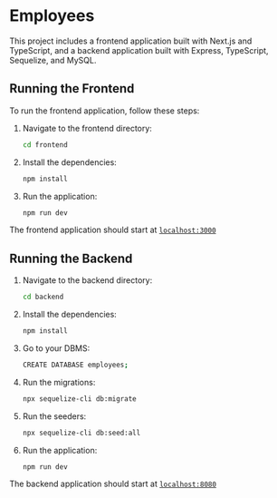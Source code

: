 # Employees

This project includes a frontend application built with Next.js and TypeScript, and a backend application built with Express, TypeScript, Sequelize, and MySQL.

## Running the Frontend

To run the frontend application, follow these steps:

1. Navigate to the frontend directory:

   ```bash
   cd frontend
   ```

2. Install the dependencies:

   ```bash
   npm install
   ```

3. Run the application:

   ```bash
   npm run dev
   ```

The frontend application should start at [`localhost:3000`](http://localhost:3000)

## Running the Backend

1. Navigate to the backend directory:

   ```bash
   cd backend
   ```

2. Install the dependencies:

   ```bash
   npm install
   ```

3. Go to your DBMS:

   ```bash
   CREATE DATABASE employees;
   ```

4. Run the migrations:

   ```bash
   npx sequelize-cli db:migrate
   ```

5. Run the seeders:

   ```bash
   npx sequelize-cli db:seed:all
   ```

6. Run the application:

   ```bash
   npm run dev
   ```

The backend application should start at [`localhost:8080`](http://localhost:8080)
